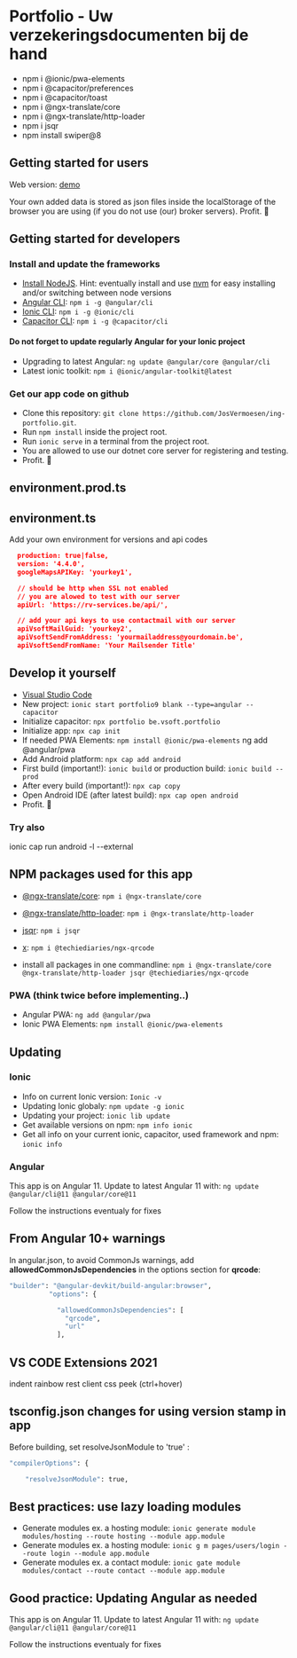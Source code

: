 # Portfolio - Uw verzekeringsdocumenten bij de hand

- npm i @ionic/pwa-elements
- npm i @capacitor/preferences
- npm i @capacitor/toast
- npm i @ngx-translate/core
- npm i @ngx-translate/http-loader
- npm i jsqr
- npm install swiper@8

## Getting started for users

Web version: [demo](https://mijn.rv.be)

Your own added data is stored as json files inside the localStorage of the browser you are using (if you do not use (our) broker servers). Profit. :tada:

## Getting started for developers

### Install and update the frameworks

- [Install NodeJS](https://nodejs.org/). Hint: eventually install and use [nvm](https://medium.com/@Joachim8675309/installing-node-js-with-nvm-4dc469c977d9) for easy installing and/or switching between node versions
- [Angular CLI](https://www.npmjs.com/package/@angular/cli): `npm i -g @angular/cli`
- [Ionic CLI](https://www.npmjs.com/package/@ionic/cli): `npm i -g @ionic/cli`
- [Capacitor CLI](https://www.npmjs.com/package/@capacitor/cli): `npm i -g @capacitor/cli`

#### Do not forget to update regularly Angular for your Ionic project

- Upgrading to latest Angular: `ng update @angular/core @angular/cli`
- Latest ionic toolkit: `npm i @ionic/angular-toolkit@latest`

### Get our app code on github

- Clone this repository: `git clone https://github.com/JosVermoesen/ing-portfolio.git`.
- Run `npm install` inside the project root.
- Run `ionic serve` in a terminal from the project root.
- You are allowed to use our dotnet core server for registering and testing.
- Profit. :tada:

## environment.prod.ts

## environment.ts

Add your own environment for versions and api codes

```json
  production: true|false,
  version: '4.4.0',
  googleMapsAPIKey: 'yourkey1',

  // should be http when SSL not enabled
  // you are alowed to test with our server
  apiUrl: 'https://rv-services.be/api/',

  // add your api keys to use contactmail with our server
  apiVsoftMailGuid: 'yourkey2',
  apiVsoftSendFromAddress: 'yourmailaddress@yourdomain.be',
  apiVsoftSendFromName: 'Your Mailsender Title'
```

## Develop it yourself

- [Visual Studio Code](https://code.visualstudio.com/)
- New project: `ionic start portfolio9 blank --type=angular --capacitor`
- Initialize capacitor: `npx portfolio be.vsoft.portfolio`
- Initialize app: `npx cap init`
- If needed PWA Elements: `npm install @ionic/pwa-elements` ng add @angular/pwa
- Add Android platform: `npx cap add android`
- First build (important!): `ionic build` or production build: `ionic build --prod`
- After every build (important!): `npx cap copy`
- Open Android IDE (after latest build): `npx cap open android`
- Profit. :tada:

### Try also

ionic cap run android -l --external

## NPM packages used for this app

- [@ngx-translate/core](https://www.npmjs.com/package/@ngx-translate/core): `npm i @ngx-translate/core`
- [@ngx-translate/http-loader](https://www.npmjs.com/package/@ngx-translate/http-loader): `npm i @ngx-translate/http-loader`
- [jsqr](https://www.npmjs.com/package/jsqr): `npm i jsqr`
- [x](https://github.com/techiediaries/ngx-qrcode): `npm i @techiediaries/ngx-qrcode`

- install all packages in one commandline: `npm i @ngx-translate/core @ngx-translate/http-loader jsqr @techiediaries/ngx-qrcode`

### PWA (think twice before implementing..)

- Angular PWA: `ng add @angular/pwa`
- Ionic PWA Elements: `npm install @ionic/pwa-elements`

## Updating

### Ionic

- Info on current Ionic version: `Ionic -v`
- Updating Ionic globaly: `npm update -g ionic`
- Updating your project: `ionic lib update`
- Get available versions on npm: `npm info ionic`
- Get all info on your current ionic, capacitor, used framework and npm: `ionic info`

### Angular

This app is on Angular 11. Update to latest Angular 11 with:
`ng update @angular/cli@11 @angular/core@11`

Follow the instructions eventualy for fixes

## From Angular 10+ warnings

In angular.json, to avoid CommonJs warnings, add **allowedCommonJsDependencies** in the options section for **qrcode**:

```bash
"builder": "@angular-devkit/build-angular:browser",
          "options": {

            "allowedCommonJsDependencies": [
              "qrcode",
              "url"
            ],

```

## VS CODE Extensions 2021

indent rainbow
rest client
css peek (ctrl+hover)

## tsconfig.json changes for using version stamp in app

Before building, set resolveJsonModule to 'true' :

```bash
"compilerOptions": {

    "resolveJsonModule": true,

```

## Best practices: use lazy loading modules

- Generate modules ex. a hosting module: `ionic generate module modules/hosting --route hosting --module app.module`
- Generate modules ex. a hosting module: `ionic g m pages/users/login --route login --module app.module`
- Generate modules ex. a contact module: `ionic gate module modules/contact --route contact --module app.module`

## Good practice: Updating Angular as needed

This app is on Angular 11. Update to latest Angular 11 with:
`ng update @angular/cli@11 @angular/core@11`

Follow the instructions eventualy for fixes
